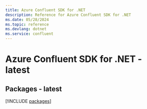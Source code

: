 ```yaml
---
title: Azure Confluent SDK for .NET
description: Reference for Azure Confluent SDK for .NET
ms.date: 05/28/2024
ms.topic: reference
ms.devlang: dotnet
ms.service: confluent
---
```

# Azure Confluent SDK for .NET - latest
## Packages - latest
[!INCLUDE [packages](confluent-index.md)]